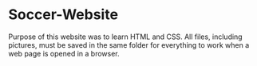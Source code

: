 Soccer-Website
==============

Purpose of this website was to learn HTML and CSS. All files, including pictures, 
must be saved in the same folder for everything to work when a web page is opened in a browser.

